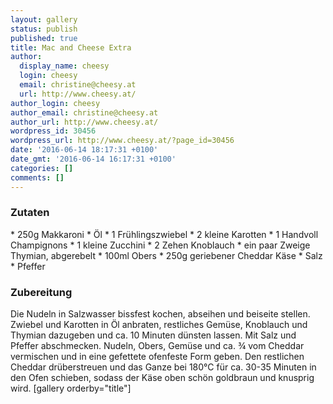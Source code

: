 ```yaml
---
layout: gallery
status: publish
published: true
title: Mac and Cheese Extra
author:
  display_name: cheesy
  login: cheesy
  email: christine@cheesy.at
  url: http://www.cheesy.at/
author_login: cheesy
author_email: christine@cheesy.at
author_url: http://www.cheesy.at/
wordpress_id: 30456
wordpress_url: http://www.cheesy.at/?page_id=30456
date: '2016-06-14 18:17:31 +0100'
date_gmt: '2016-06-14 16:17:31 +0100'
categories: []
comments: []
---
```

### Zutaten
\* 250g Makkaroni
\* Öl
\* 1 Frühlingszwiebel
\* 2 kleine Karotten
\* 1 Handvoll Champignons
\* 1 kleine Zucchini
\* 2 Zehen Knoblauch
\* ein paar Zweige Thymian, abgerebelt
\* 100ml Obers
\* 250g geriebener Cheddar Käse
\* Salz
\* Pfeffer
### Zubereitung
Die Nudeln in Salzwasser bissfest kochen, abseihen und beiseite stellen. Zwiebel und Karotten in Öl anbraten, restliches Gemüse, Knoblauch und Thymian dazugeben und ca. 10 Minuten dünsten lassen. Mit Salz und Pfeffer abschmecken. Nudeln, Obers, Gemüse und ca. ¾ vom Cheddar vermischen und in eine gefettete ofenfeste Form geben. Den restlichen Cheddar drüberstreuen und das Ganze bei 180°C für ca. 30-35 Minuten in den Ofen schieben, sodass der Käse oben schön goldbraun und knusprig wird.
[gallery orderby="title"]
